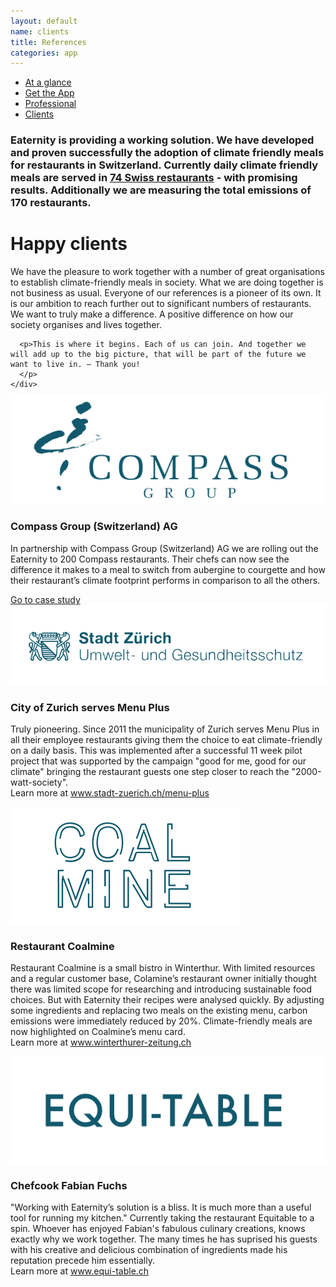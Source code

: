 ```yaml
---
layout: default
name: clients
title: References
categories: app
---
```


<div class="container hidden-xs">
  <div class="row">
    <div class="col-xs-12 text-center">
      <ul class="subNavigation">
        <a href="/app"><li>At a glance</li></a>
        <a href="/app/get-the-app"><li>Get the App</li></a>
        <a href="/app/professional"><li>Professional</li></a>
        <a href="/app/clients"><li class="current">Clients</li></a>
      </ul>
    </div>
  </div>
</div>

<div class="container">
  <div class="row push-top small-push-bottom">
    <div class="col-xs-10 col-xs-offset-1 text-center">
      <h3>Eaternity is providing a working solution. We have developed and proven successfully the adoption of climate friendly meals for restaurants in Switzerland. Currently daily climate friendly meals are served in <a href="/meals/restaurants">74 Swiss restaurants</a> - with promising results. Additionally we are measuring the total emissions of 170 restaurants.</h3>
</div>
</div>

  <div class="row push-top small-push-bottom">
    <div class="col-xs-12 text-center">
      <h1>Happy clients</h1>
    </div>
  </div>

  <div class="row push-bottom">
    <div class="col-xs-12 col-sm-offset-1 col-sm-10 col-md-offset-2 col-md-8 text-center">
      <p>We have the pleasure to work together with a number of great organisations to establish climate-friendly meals in society. What we are doing together is not business as usual. Everyone of our references is a pioneer of its own. It is our ambition to reach further out to significant numbers of restaurants. We want to truly make a difference. A positive difference on how our society organises and lives together.</p>

      <p>This is where it begins. Each of us can join. And together we will add up to the big picture, that will be part of the future we want to live in. – Thank you!
      </p>
    </div>
  </div>

  <div class="row push-bottom">
    <div class="col-xs-offset-2 col-xs-8  col-sm-offset-0 col-sm-3">
      <img class="responsive" src="/img/clients/logo-compass.svg">
    </div>
    <div class="col-xs-12 col-sm-offset-1 col-sm-8 xs-push-top">
      <h3>Compass Group (Switzerland) AG</h3>
      <p>In partnership with Compass Group (Switzerland) AG we are rolling out the Eaternity to 200 Compass restaurants. Their chefs can now see the difference it makes to a meal to switch from aubergine to courgette and how their restaurant’s climate footprint performs in comparison to all the others.</p>
      <a class="button" href="/p/compass-ch">Go to case study <i class="fa fa-angle-right fa-lg"></i></a>
    </div>
  </div>

  <div class="row push-bottom">
    <div class="col-xs-offset-2 col-xs-8  col-sm-offset-0 col-sm-3">
      <img class="responsive" src="/img/clients/logo-stadt-zurich.svg">
    </div>
    <div class="col-xs-12 col-sm-offset-1 col-sm-8 xs-push-top">
      <h3>City of Zurich serves Menu Plus</h3>
      <p>Truly pioneering. Since 2011 the municipality of Zurich serves Menu Plus in all their employee restaurants giving them the choice to eat climate-friendly on a daily basis. This was implemented after a successful 11 week pilot project that was supported by the campaign "good for me, good for our climate" bringing the restaurant guests one step closer to reach the "2000-watt-society".<br />
      Learn more at <a href="http://www.stadt-zuerich.ch/menu-plus">www.stadt-zuerich.ch/menu-plus</a></p>
    </div>
  </div>

  <div class="row push-bottom">
    <div class="col-xs-offset-2 col-xs-8  col-sm-offset-0 col-sm-3">
      <img class="responsive" src="/img/clients/logo-coalmine.svg">
    </div>
    <div class="col-xs-12 col-sm-offset-1 col-sm-8 xs-push-top">
      <h3>Restaurant Coalmine</h3>
      <p>Restaurant Coalmine is a small bistro in Winterthur. With limited resources and a regular customer base, Colamine’s restaurant owner initially thought there was limited scope for researching and introducing sustainable food choices. But with Eaternity their recipes were analysed quickly. By adjusting some ingredients and replacing two meals on the existing menu, carbon emissions were immediately reduced by 20%. Climate-friendly meals are now highlighted on Coalmine’s menu card.<br />
      Learn more at <a href="http://winterthurer-zeitung.ch/stadt/detail/article/mit-gutem-gewissen-essen-0013090/">www.winterthurer-zeitung.ch</a></p>
    </div>
  </div>

  <div class="row push-bottom">
    <div class="col-xs-offset-2 col-xs-8  col-sm-offset-0 col-sm-3">
      <img class="responsive" src="/img/clients/logo-equitable.svg">
    </div>
    <div class="col-xs-12 col-sm-offset-1 col-sm-8 xs-push-top">
      <h3>Chefcook Fabian Fuchs</h3>
      <p>"Working with Eaternity’s solution is a bliss. It is much more than a useful tool for running my kitchen." Currently taking the restaurant Equitable to a spin. Whoever has enjoyed Fabian's fabulous culinary creations, knows exactly why we work together. The many times he has suprised his guests with his creative and delicious combination of ingredients made his reputation precede him essentially.<br />
      Learn more at <a href="http://www.equi-table.ch">www.equi-table.ch</a></p>
    </div>
  </div>

</div>

<script src="https://ajax.googleapis.com/ajax/libs/jquery/1.11.3/jquery.min.js"></script>
<script src="/js/jquery.magnific-popup.min.js"></script>
<script src="/js/jquery.royalslider.min.js"></script>
<script src="/js/bootstrap.min.js"></script>
<script src="/js/icheck.min.js"></script>
<script src="/js/script.js"></script>
